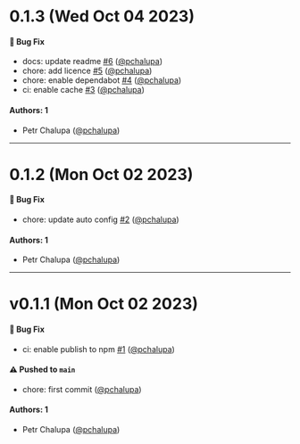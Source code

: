 # 0.1.3 (Wed Oct 04 2023)

#### 🐛 Bug Fix

- docs: update readme [#6](https://github.com/pchalupa/expo-alternate-app-icons/pull/6) ([@pchalupa](https://github.com/pchalupa))
- chore: add licence [#5](https://github.com/pchalupa/expo-alternate-app-icons/pull/5) ([@pchalupa](https://github.com/pchalupa))
- chore: enable dependabot [#4](https://github.com/pchalupa/expo-alternate-app-icons/pull/4) ([@pchalupa](https://github.com/pchalupa))
- ci: enable cache [#3](https://github.com/pchalupa/expo-alternate-app-icons/pull/3) ([@pchalupa](https://github.com/pchalupa))

#### Authors: 1

- Petr Chalupa ([@pchalupa](https://github.com/pchalupa))

---

# 0.1.2 (Mon Oct 02 2023)

#### 🐛 Bug Fix

- chore: update auto config [#2](https://github.com/pchalupa/expo-alternate-app-icons/pull/2) ([@pchalupa](https://github.com/pchalupa))

#### Authors: 1

- Petr Chalupa ([@pchalupa](https://github.com/pchalupa))

---

# v0.1.1 (Mon Oct 02 2023)

#### 🐛 Bug Fix

- ci: enable publish to npm [#1](https://github.com/pchalupa/expo-alternate-app-icons/pull/1) ([@pchalupa](https://github.com/pchalupa))

#### ⚠️ Pushed to `main`

- chore: first commit ([@pchalupa](https://github.com/pchalupa))

#### Authors: 1

- Petr Chalupa ([@pchalupa](https://github.com/pchalupa))
